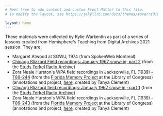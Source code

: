 ```yaml
---
# Feel free to add content and custom Front Matter to this file.
# To modify the layout, see https://jekyllrb.com/docs/themes/#overriding-theme-defaults

layout: home
---
```

These materials were collected by Kylie Warkentin as part of a series of lessons created from Hemisphere's Teaching from Digital Archives 2021 session. They are:
- Margaret Atwood at SGWU, 1974 (from SpokenWeb Montreal)
- [Chicago Blizzard Field recordings: January 1967 snow-in; part 2](https://studsterkel.wfmt.com/programs/chicago-blizzard-field-recordings-january-1967-snow-part-2) (from the [Studs Terkel Radio Archive](https://studsterkel.wfmt.com))
- Zora Neale Hurston's WPA field recordings in Jacksonville, FL (1939) - [T86-244](https://tanyaclement.github.io/znh_jacksonville_1939/pages/t86-244.html#?c=&m=&s=&cv=) (from the [Florida Memory Project](https://www.floridamemory.com) at the Library of Congress) (annotations and project, [here](https://tanyaclement.github.io/znh_jacksonville_1939/), created by Tanya Clement)
- [Chicago Blizzard field recordings: January 1967 snow-in ; part 1](https://studsterkel.wfmt.com/programs/chicago-blizzard-field-recordings-january-1967-snow-part-1) (from the [Studs Terkel Radio Archive](https://studsterkel.wfmt.com))
- Zora Neale Hurston's WPA field recordings in Jacksonville, FL (1939) - [T86-243](https://tanyaclement.github.io/znh_jacksonville_1939/pages/t86-243.html#?c=&m=&s=&cv=) (from the [Florida Memory Project](https://www.floridamemory.com) at the Library of Congress) (annotations and project, [here](https://tanyaclement.github.io/znh_jacksonville_1939/), created by Tanya Clement)
